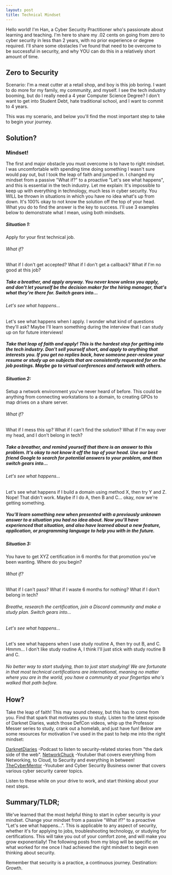 ```yaml
---
layout: post
title: Technical Mindset
---
```


Hello world! I'm Han, a Cyber Security Practitioner who's passionate about learning and teaching. I'm here to share my .02 cents on going from zero to cyber security in less than 2 years, with no prior experience or degree required. I'll share some obstacles I've found that need to be overcome to be successful in security, and why YOU can do this in a relatively short amount of time.


## Zero to Security
Scenario: I'm a meat cutter at a retail shop, and boy is this job boring. I want to do more for my family, my community, and myself. I see the tech industry booming, but do I really need a 4 year Computer Science Degree? I don't want to get into Student Debt, hate traditional school, and I want to commit to 4 years.

This was my scenario, and below you'll find the most important step to take to begin your journey.

## Solution?
### Mindset!
The first and major obstacle you must overcome is to have to right mindset. I was uncomfortable with spending time doing something I wasn't sure would pay out, but I took the leap of faith and jumped in. I changed my mindset from a passive "What if?" to a proactive "Let's see what happens", and this is essential in the tech industry. Let me explain: It's impossible to keep up with everything in technology, much less in cyber security. You WILL be thrown in situations in which you have no idea what's up from down. It's 100% okay to not know the solution off the top of your head. What you do to find the answer is the key to success. I'll use 3 examples below to demonstrate what I mean, using both mindsets.


##### Situation 1:
Apply for your first technical job.

###### What if?
What if I don't get accepted? What if I don't get a callback? What if I'm no good at this job?

##### Take a breather, and apply anyway. You never know unless you apply, and don't let yourself be the decision maker for the hiring manager, that's what they're there for. Switch gears into...

###### Let's see what happens...
Let's see what happens when I apply. I wonder what kind of questions they'll ask? Maybe I'll learn something during the interview that I can study up on for future interviews!

##### Take that leap of faith and apply! This is the hardest step for getting into the tech industry. Don't sell yourself short, and apply to anything that interests you. If you get no replies back, have someone peer-review your resume or study up on subjects that are consistently requested for on the job postings. Maybe go to virtual conferences and network with others. 

##### Situation 2:
Setup a network environment you've never heard of before. This could be anything from connecting workstations to a domain, to creating GPOs to map drives on a share server.

###### What if?
What if I mess this up? What if I can't find the solution? What if I'm way over my head, and I don't belong in tech?

##### Take a breather, and remind yourself that there is an answer to this problem. It's okay to not know it off the top of your head. Use our best friend Google to search for potential answers to your problem, and then switch gears into...

###### Let's see what happens...
Let's see what happens if I build a domain using method X, then try Y and Z. Nope! That didn't work. Maybe if I do A, then B and C... okay, now we're getting something. 

##### You'll learn something new when presented with a previously unknown answer to a situation you had no idea about. Now you'll have experienced that situation, and also have learned about a new feature, application, or programming language to help you with in the future. 

##### Situation 3:
You have to get XYZ certification in 6 months for that promotion you've been wanting. Where do you begin?

###### What if?
What if I can't pass? What if I waste 6 months for nothing? What if I don't belong in tech?

###### Breathe, research the certification, join a Discord community and make a study plan. Switch gears into...

###### Let's see what happens...
Let's see what happens when I use study routine A, then try out B, and C. Hmmm... I don't like study routine A, I think I'll just stick with study routine B and C. 

###### No better way to start studying, than to just start studying! We are fortunate in that most technical certifications are international, meaning no matter where you are in the world, you have a community at your fingertips who's walked that path before. 

## How?
Take the leap of faith! This may sound cheesy, but this has to come from you. Find that spark that motivates you to study. Listen to the latest episode of Darknet Diaries, watch those DefCon videos, whip up the Professor Messer series to study, crank out a homelab, and just have fun! Below are some resources for motivation I've used in the past to help me into the right mindset:

[DarknetDiaries](https://darknetdiaries.com/) -Podcast to listen to security-related stories from "the dark side of the web".
[NetworkChuck](https://networkchuck.com/) -Youtuber that covers everything from Networking, to Cloud, to Security and everything in between!
[TheCyberMentor](https://www.thecybermentor.com/) -Youtuber and Cyber Security Business owner that covers various cyber security career topics.

Listen to these while on your drive to work, and start thinking about your next steps.

## Summary/TLDR;
We've learned that the most helpful thing to start in cyber security is your mindset. Change your mindset from a passive "What if?" to a proactive "Let's see what happens...". This is applicable to any aspect of security, whether it's for applying to jobs, troubleshooting technology, or studying for certifications. This will take you out of your comfort zone, and will make you grow exponentially! The following posts from my blog will be specific on what worked for me once I had achieved the right mindset to begin even thinking about security.

Remember that security is a practice, a continuous journey. Destination: Growth. 

